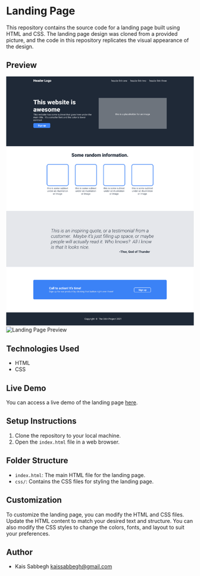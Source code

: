 # Landing Page

This repository contains the source code for a landing page built using HTML and CSS. The landing page design was cloned from a provided picture, and the code in this repository replicates the visual appearance of the design.

## Preview

![Landing Page Preview](landingpage.png)
![Landing Page Preview](colorsandfont.png)

## Technologies Used

- HTML
- CSS

## Live Demo

You can access a live demo of the landing page [here]([https://your-liveserver-url](https://kaissabbegh.github.io/Landing-Page/)).

## Setup Instructions

1. Clone the repository to your local machine.
2. Open the `index.html` file in a web browser.

## Folder Structure

- `index.html`: The main HTML file for the landing page.
- `css/`: Contains the CSS files for styling the landing page.

## Customization

To customize the landing page, you can modify the HTML and CSS files. Update the HTML content to match your desired text and structure. You can also modify the CSS styles to change the colors, fonts, and layout to suit your preferences.


## Author

- Kais Sabbegh <kaissabbegh@gmail.com>
